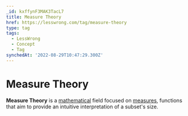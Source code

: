 ```yaml
---
_id: kxffynF3MAK3TacL7
title: Measure Theory
href: https://lesswrong.com/tag/measure-theory
type: tag
tags:
  - LessWrong
  - Concept
  - Tag
synchedAt: '2022-08-29T10:47:29.300Z'
---
```

# Measure Theory

**Measure Theory** is a [mathematical](/tag/mathematics) field focused on [measures](https://en.wikipedia.org/wiki/Measure_(mathematics)), functions that aim to provide an intuitive interpretation of a subset's size.